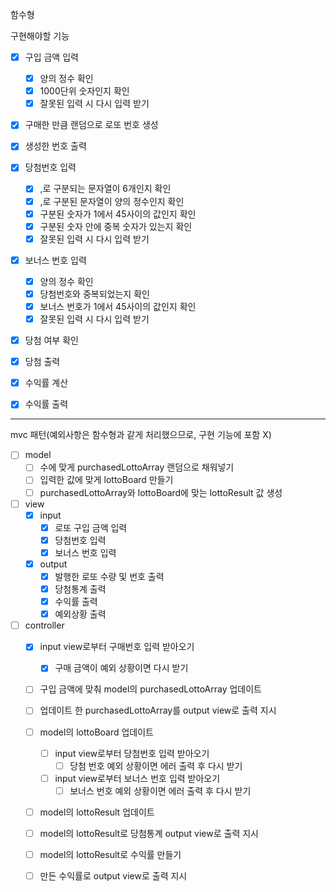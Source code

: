 함수형

구현해야할 기능
- [x] 구입 금액 입력
  - [x] 양의 정수 확인
  - [x] 1000단위 숫자인지 확인
  - [x] 잘못된 입력 시 다시 입력 받기

- [x] 구매한 만큼 랜덤으로 로또 번호 생성
- [x] 생성한 번호 출력

- [x] 당첨번호 입력
  - [x] ,로 구분되는 문자열이 6개인지 확인
  - [x] ,로 구분된 문자열이 양의 정수인지 확인
  - [x] 구분된 숫자가 1에서 45사이의 값인지 확인
  - [x] 구분된 숫자 안에 중복 숫자가 있는지 확인
  - [x] 잘못된 입력 시 다시 입력 받기
- [x] 보너스 번호 입력
  - [x] 양의 정수 확인
  - [x] 당첨번호와 중복되었는지 확인
  - [x] 보너스 번호가 1에서 45사이의 값인지 확인
  - [x] 잘못된 입력 시 다시 입력 받기

- [x] 당첨 여부 확인
- [x] 당첨 출력

- [x] 수익률 계산

- [x] 수익률 출력

---

mvc 패턴(예외사항은 함수형과 같게 처리했으므로, 구현 기능에 포함 X)

- [ ] model
  - [ ] 수에 맞게 purchasedLottoArray 랜덤으로 채워넣기
  - [ ] 입력한 값에 맞게 lottoBoard 만들기
  - [ ] purchasedLottoArray와 lottoBoard에 맞는 lottoResult 값 생성 
- [ ] view
  - [x] input
    - [x] 로또 구입 금액 입력
    - [x] 당첨번호 입력
    - [x] 보너스 번호 입력
  - [x] output
    - [x] 발행한 로또 수량 및 번호 출력
    - [x] 당첨통계 출력
    - [x] 수익률 출력
    - [x] 예외상황 출력
- [ ] controller
  - [x] input view로부터 구매번호 입력 받아오기
    - [x] 구매 금액이 예외 상황이면 다시 받기
  - [ ] 구입 금액에 맞춰 model의 purchasedLottoArray 업데이트
  - [ ] 업데이트 한 purchasedLottoArray를 output view로 출력 지시
  
  - [ ] model의 lottoBoard 업데이트
    - [ ] input view로부터 당첨번호 입력 받아오기
      - [ ] 당첨 번호 예외 상황이면 에러 출력 후 다시 받기
    - [ ] input view로부터 보너스 번호 입력 받아오기
      - [ ] 보너스 번호 예외 상황이면 에러 출력 후 다시 받기
  
  - [ ] model의 lottoResult 업데이트
  - [ ] model의 lottoResult로 당첨통계 output view로 출력 지시

  - [ ] model의 lottoResult로 수익률 만들기
  - [ ] 만든 수익률로 output view로 출력 지시